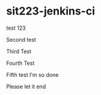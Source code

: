 ﻿# sit223-jenkins-ci

test 123

Second test

Third Test

Fourth Test

Fifth test I'm so done

Please let it end

